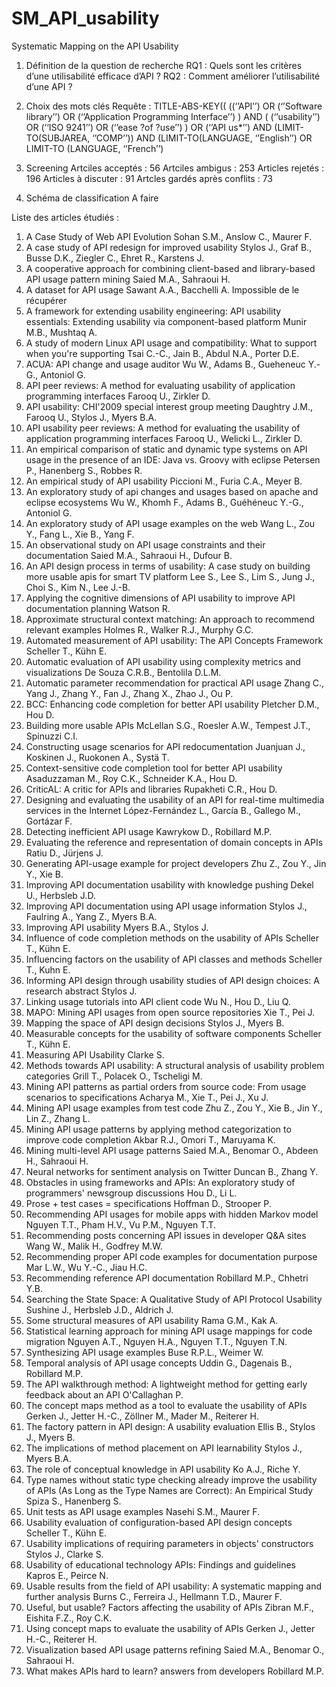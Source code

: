 # SM_API_usability
Systematic Mapping on the API Usability

1. Définition de la question de recherche
	RQ1 : Quels sont les critères d’une utilisabilité efficace d’API ?
	RQ2 : Comment améliorer l’utilisabilité d’une API ?

2. Choix des mots clés
	Requête : 
		TITLE-ABS-KEY((
			((‘’API’’) 
			OR (‘’Software library’’) 
			OR (‘’Application Programming Interface’’)
			) 
		AND (
			(‘’usability’’) 
			OR (‘‘ISO 9241’’) 
			OR (‘’ease ?of ?use’’)
		)
		OR (‘’API us*’’) 
		AND (LIMIT-TO(SUBJAREA, ‘’COMP’’)) 
		AND (LIMIT-TO(LANGUAGE, ‘’English’’) 
			OR LIMIT-TO (LANGUAGE, ‘’French’’)

3. Screening 
	Artciles acceptés : 56
	Artciles ambigus : 253
	Articles rejetés : 196
	Articles à discuter : 91
	Artcles gardés après conflits : 73

4. Schéma de classification
	A faire
	
Liste des articles étudiés : 
1) A Case Study of Web API Evolution  Sohan S.M., Anslow C., Maurer F. 
2) A case study of API redesign for improved usability  Stylos J., Graf B., Busse D.K., Ziegler C., Ehret R., Karstens J. 
3) A cooperative approach for combining client-based and library-based API usage pattern mining  Saied M.A., Sahraoui H. 
4) A dataset for API usage  Sawant A.A., Bacchelli A.  Impossible de le récupérer
5) A framework for extending usability engineering: API usability essentials: Extending usability via component-based platform  Munir M.B., Mushtaq A. 
6) A study of modern Linux API usage and compatibility: What to support when you're supporting  Tsai C.-C., Jain B., Abdul N.A., Porter D.E. 
7) ACUA: API change and usage auditor  Wu W., Adams B., Gueheneuc Y.-G., Antoniol G. 
8) API peer reviews: A method for evaluating usability of application programming interfaces  Farooq U., Zirkler D. 
9) API usability: CHI'2009 special interest group meeting  Daughtry J.M., Farooq U., Stylos J., Myers B.A. 
10) API usability peer reviews: A method for evaluating the usability of application programming interfaces  Farooq U., Welicki L., Zirkler D. 
11) An empirical comparison of static and dynamic type systems on API usage in the presence of an IDE: Java vs. Groovy with eclipse  Petersen P., Hanenberg S., Robbes R. 
12) An empirical study of API usability  Piccioni M., Furia C.A., Meyer B. 
13) An exploratory study of api changes and usages based on apache and eclipse ecosystems  Wu W., Khomh F., Adams B., Guéhéneuc Y.-G., Antoniol G. 
14) An exploratory study of API usage examples on the web  Wang L., Zou Y., Fang L., Xie B., Yang F. 
15) An observational study on API usage constraints and their documentation  Saied M.A., Sahraoui H., Dufour B. 
16) An API design process in terms of usability: A case study on building more usable apis for smart TV platform  Lee S., Lee S., Lim S., Jung J., Choi S., Kim N., Lee J.-B. 
17) Applying the cognitive dimensions of API usability to improve API documentation planning  Watson R. 
18) Approximate structural context matching: An approach to recommend relevant examples  Holmes R., Walker R.J., Murphy G.C. 
19) Automated measurement of API usability: The API Concepts Framework  Scheller T., Kühn E. 
20) Automatic evaluation of API usability using complexity metrics and visualizations  De Souza C.R.B., Bentolila D.L.M. 
21) Automatic parameter recommendation for practical API usage  Zhang C., Yang J., Zhang Y., Fan J., Zhang X., Zhao J., Ou P. 
22) BCC: Enhancing code completion for better API usability  Pletcher D.M., Hou D. 
23) Building more usable APIs  McLellan S.G., Roesler A.W., Tempest J.T., Spinuzzi C.I. 
24) Constructing usage scenarios for API redocumentation  Juanjuan J., Koskinen J., Ruokonen A., Systä T. 
25) Context-sensitive code completion tool for better API usability  Asaduzzaman M., Roy C.K., Schneider K.A., Hou D. 
26) CriticAL: A critic for APIs and libraries  Rupakheti C.R., Hou D. 
27) Designing and evaluating the usability of an API for real-time multimedia services in the Internet  López-Fernández L., García B., Gallego M., Gortázar F. 
28) Detecting inefficient API usage  Kawrykow D., Robillard M.P. 
29) Evaluating the reference and representation of domain concepts in APIs  Ratiu D., Jürjens J. 
30) Generating API-usage example for project developers  Zhu Z., Zou Y., Jin Y., Xie B. 
31) Improving API documentation usability with knowledge pushing  Dekel U., Herbsleb J.D. 
32) Improving API documentation using API usage information  Stylos J., Faulring A., Yang Z., Myers B.A. 
33) Improving API usability  Myers B.A., Stylos J. 
34) Influence of code completion methods on the usability of APIs  Scheller T., Kühn E. 
35) Influencing factors on the usability of API classes and methods  Scheller T., Kuhn E. 
36) Informing API design through usability studies of API design choices: A research abstract  Stylos J. 
37) Linking usage tutorials into API client code  Wu N., Hou D., Liu Q. 
38) MAPO: Mining API usages from open source repositories  Xie T., Pei J. 
39) Mapping the space of API design decisions  Stylos J., Myers B. 
40) Measurable concepts for the usability of software components  Scheller T., Kühn E. 
41) Measuring API Usability  Clarke S. 
42) Methods towards API usability: A structural analysis of usability problem categories  Grill T., Polacek O., Tscheligi M. 
43) Mining API patterns as partial orders from source code: From usage scenarios to specifications  Acharya M., Xie T., Pei J., Xu J. 
44) Mining API usage examples from test code  Zhu Z., Zou Y., Xie B., Jin Y., Lin Z., Zhang L. 
45) Mining API usage patterns by applying method categorization to improve code completion  Akbar R.J., Omori T., Maruyama K. 
46) Mining multi-level API usage patterns  Saied M.A., Benomar O., Abdeen H., Sahraoui H. 
47) Neural networks for sentiment analysis on Twitter  Duncan B., Zhang Y. 
48) Obstacles in using frameworks and APIs: An exploratory study of programmers' newsgroup discussions  Hou D., Li L. 
49) Prose + test cases = specifications  Hoffman D., Strooper P. 
50) Recommending API usages for mobile apps with hidden Markov model  Nguyen T.T., Pham H.V., Vu P.M., Nguyen T.T. 
51) Recommending posts concerning API issues in developer Q&A sites  Wang W., Malik H., Godfrey M.W. 
52) Recommending proper API code examples for documentation purpose  Mar L.W., Wu Y.-C., Jiau H.C. 
53) Recommending reference API documentation  Robillard M.P., Chhetri Y.B. 
54) Searching the State Space: A Qualitative Study of API Protocol Usability  Sushine J., Herbsleb J.D., Aldrich J. 
55) Some structural measures of API usability  Rama G.M., Kak A. 
56) Statistical learning approach for mining API usage mappings for code migration  Nguyen A.T., Nguyen H.A., Nguyen T.T., Nguyen T.N. 
57) Synthesizing API usage examples  Buse R.P.L., Weimer W. 
58) Temporal analysis of API usage concepts  Uddin G., Dagenais B., Robillard M.P. 
59) The API walkthrough method: A lightweight method for getting early feedback about an API  O'Callaghan P. 
60) The concept maps method as a tool to evaluate the usability of APIs  Gerken J., Jetter H.-C., Zöllner M., Mader M., Reiterer H. 
61) The factory pattern in API design: A usability evaluation  Ellis B., Stylos J., Myers B. 
62) The implications of method placement on API learnability  Stylos J., Myers B.A. 
63) The role of conceptual knowledge in API usability  Ko A.J., Riche Y. 
64) Type names without static type checking already improve the usability of APIs (As Long as the Type Names are Correct): An Empirical Study  Spiza S., Hanenberg S.
65) Unit tests as API usage examples  Nasehi S.M., Maurer F. 
66) Usability evaluation of configuration-based API design concepts  Scheller T., Kühn E. 
67) Usability implications of requiring parameters in objects' constructors  Stylos J., Clarke S. 
68) Usability of educational technology APIs: Findings and guidelines  Kapros E., Peirce N. 
69) Usable results from the field of API usability: A systematic mapping and further analysis  Burns C., Ferreira J., Hellmann T.D., Maurer F. 
70) Useful, but usable? Factors affecting the usability of APIs  Zibran M.F., Eishita F.Z., Roy C.K. 
71) Using concept maps to evaluate the usability of APIs  Gerken J., Jetter H.-C., Reiterer H. 
72) Visualization based API usage patterns refining  Saied M.A., Benomar O., Sahraoui H. 
73) What makes APIs hard to learn? answers from developers  Robillard M.P.